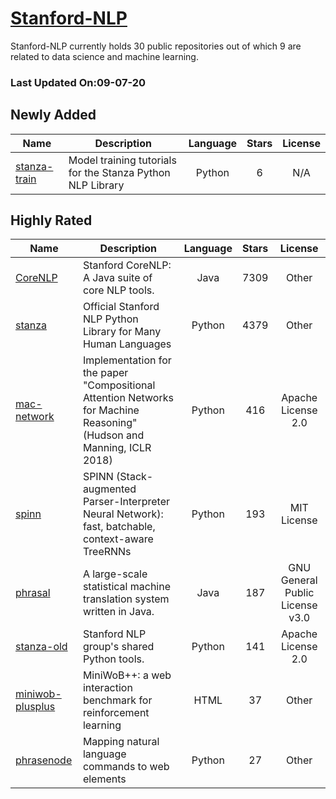 # [Stanford-NLP](https://github.com/stanfordnlp)

Stanford-NLP currently holds 30 public repositories out of which 9 are related to data science and machine learning.

 ### Last Updated On:09-07-20

## Newly Added

| Name | Description | Language | Stars | License |
| ---- | ----------- | :--------: | :-----: | :-------: |
| [stanza-train](https://github.com/stanfordnlp/stanza-train) | Model training tutorials for the Stanza Python NLP Library | Python | 6 | N/A |

## Highly Rated

| Name | Description | Language | Stars | License |
| ---- | ----------- | :--------: | :-----: | :-------: |
 | [CoreNLP](https://github.com/stanfordnlp/CoreNLP) | Stanford CoreNLP: A Java suite of core NLP tools. | Java | 7309 | Other |
| [stanza](https://github.com/stanfordnlp/stanza) | Official Stanford NLP Python Library for Many Human Languages | Python | 4379 | Other |
| [mac-network](https://github.com/stanfordnlp/mac-network) | Implementation for the paper "Compositional Attention Networks for Machine Reasoning" (Hudson and Manning, ICLR 2018) | Python | 416 | Apache License 2.0 |
| [spinn](https://github.com/stanfordnlp/spinn) | SPINN (Stack-augmented Parser-Interpreter Neural Network): fast, batchable, context-aware TreeRNNs | Python | 193 | MIT License |
| [phrasal](https://github.com/stanfordnlp/phrasal) | A large-scale statistical machine translation system written in Java. | Java | 187 | GNU General Public License v3.0 |
| [stanza-old](https://github.com/stanfordnlp/stanza-old) | Stanford NLP group's shared Python tools. | Python | 141 | Apache License 2.0 |
| [miniwob-plusplus](https://github.com/stanfordnlp/miniwob-plusplus) | MiniWoB++: a web interaction benchmark for reinforcement learning | HTML | 37 | Other |
| [phrasenode](https://github.com/stanfordnlp/phrasenode) | Mapping natural language commands to web elements | Python | 27 | Other |

